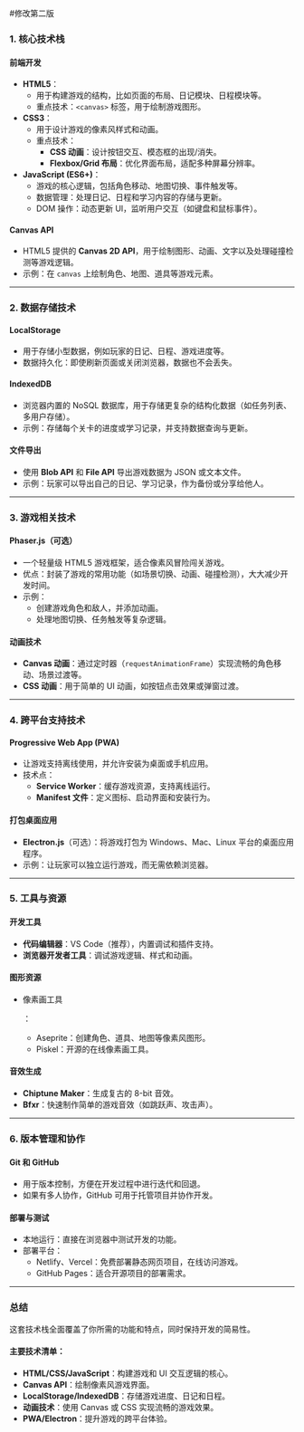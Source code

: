 #修改第二版

### **1. 核心技术栈**

#### **前端开发**

- **HTML5**：
  - 用于构建游戏的结构，比如页面的布局、日记模块、日程模块等。
  - 重点技术：`<canvas>` 标签，用于绘制游戏图形。
- **CSS3**：
  - 用于设计游戏的像素风样式和动画。
  - 重点技术：
    - **CSS 动画**：设计按钮交互、模态框的出现/消失。
    - **Flexbox/Grid 布局**：优化界面布局，适配多种屏幕分辨率。
- **JavaScript (ES6+)**：
  - 游戏的核心逻辑，包括角色移动、地图切换、事件触发等。
  - 数据管理：处理日记、日程和学习内容的存储与更新。
  - DOM 操作：动态更新 UI，监听用户交互（如键盘和鼠标事件）。

#### **Canvas API**

- HTML5 提供的 **Canvas 2D API**，用于绘制图形、动画、文字以及处理碰撞检测等游戏逻辑。
- 示例：在 `canvas` 上绘制角色、地图、道具等游戏元素。

------

### **2. 数据存储技术**

#### **LocalStorage**

- 用于存储小型数据，例如玩家的日记、日程、游戏进度等。
- 数据持久化：即使刷新页面或关闭浏览器，数据也不会丢失。

#### **IndexedDB**

- 浏览器内置的 NoSQL 数据库，用于存储更复杂的结构化数据（如任务列表、多用户存储）。
- 示例：存储每个关卡的进度或学习记录，并支持数据查询与更新。

#### **文件导出**

- 使用 **Blob API** 和 **File API** 导出游戏数据为 JSON 或文本文件。
- 示例：玩家可以导出自己的日记、学习记录，作为备份或分享给他人。

------

### **3. 游戏相关技术**

#### **Phaser.js（可选）**

- 一个轻量级 HTML5 游戏框架，适合像素风冒险闯关游戏。
- 优点：封装了游戏的常用功能（如场景切换、动画、碰撞检测），大大减少开发时间。
- 示例：
  - 创建游戏角色和敌人，并添加动画。
  - 处理地图切换、任务触发等复杂逻辑。

#### **动画技术**

- **Canvas 动画**：通过定时器（`requestAnimationFrame`）实现流畅的角色移动、场景过渡等。
- **CSS 动画**：用于简单的 UI 动画，如按钮点击效果或弹窗过渡。

------

### **4. 跨平台支持技术**

#### **Progressive Web App (PWA)**

- 让游戏支持离线使用，并允许安装为桌面或手机应用。
- 技术点：
  - **Service Worker**：缓存游戏资源，支持离线运行。
  - **Manifest 文件**：定义图标、启动界面和安装行为。

#### **打包桌面应用**

- **Electron.js**（可选）：将游戏打包为 Windows、Mac、Linux 平台的桌面应用程序。
- 示例：让玩家可以独立运行游戏，而无需依赖浏览器。

------

### **5. 工具与资源**

#### **开发工具**

- **代码编辑器**：VS Code（推荐），内置调试和插件支持。
- **浏览器开发者工具**：调试游戏逻辑、样式和动画。

#### **图形资源**

- 像素画工具

  ：

  - Aseprite：创建角色、道具、地图等像素风图形。
  - Piskel：开源的在线像素画工具。

#### **音效生成**

- **Chiptune Maker**：生成复古的 8-bit 音效。
- **Bfxr**：快速制作简单的游戏音效（如跳跃声、攻击声）。

------

### **6. 版本管理和协作**

#### **Git 和 GitHub**

- 用于版本控制，方便在开发过程中进行迭代和回退。
- 如果有多人协作，GitHub 可用于托管项目并协作开发。

#### **部署与测试**

- 本地运行：直接在浏览器中测试开发的功能。
- 部署平台：
  - Netlify、Vercel：免费部署静态网页项目，在线访问游戏。
  - GitHub Pages：适合开源项目的部署需求。

------

### **总结**

这套技术栈全面覆盖了你所需的功能和特点，同时保持开发的简易性。

#### **主要技术清单**：

- **HTML/CSS/JavaScript**：构建游戏和 UI 交互逻辑的核心。
- **Canvas API**：绘制像素风游戏界面。
- **LocalStorage/IndexedDB**：存储游戏进度、日记和日程。
- **动画技术**：使用 Canvas 或 CSS 实现流畅的游戏效果。
- **PWA/Electron**：提升游戏的跨平台体验。

